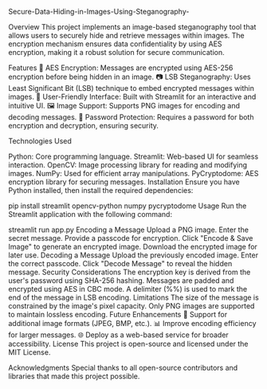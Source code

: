 Secure-Data-Hiding-in-Images-Using-Steganography-


Overview
This project implements an image-based steganography tool that allows users to securely hide and retrieve messages within images. The encryption mechanism ensures data confidentiality by using AES encryption, making it a robust solution for secure communication.



Features
🔐 AES Encryption: Messages are encrypted using AES-256 encryption before being hidden in an image.
📷 LSB Steganography: Uses Least Significant Bit (LSB) technique to embed encrypted messages within images.
📂 User-Friendly Interface: Built with Streamlit for an interactive and intuitive UI.
🖼️ Image Support: Supports PNG images for encoding and decoding messages.
🔑 Password Protection: Requires a password for both encryption and decryption, ensuring security.


Technologies Used


Python: Core programming language.
Streamlit: Web-based UI for seamless interaction.
OpenCV: Image processing library for reading and modifying images.
NumPy: Used for efficient array manipulations.
PyCryptodome: AES encryption library for securing messages.
Installation
Ensure you have Python installed, then install the required dependencies:

pip install streamlit opencv-python numpy pycryptodome
Usage
Run the Streamlit application with the following command:

streamlit run app.py
Encoding a Message
Upload a PNG image.
Enter the secret message.
Provide a passcode for encryption.
Click "Encode & Save Image" to generate an encrypted image.
Download the encrypted image for later use.
Decoding a Message
Upload the previously encoded image.
Enter the correct passcode.
Click "Decode Message" to reveal the hidden message.
Security Considerations
The encryption key is derived from the user's password using SHA-256 hashing.
Messages are padded and encrypted using AES in CBC mode.
A delimiter (%%) is used to mark the end of the message in LSB encoding.
Limitations
The size of the message is constrained by the image's pixel capacity.
Only PNG images are supported to maintain lossless encoding.
Future Enhancements
🔄 Support for additional image formats (JPEG, BMP, etc.).
📊 Improve encoding efficiency for larger messages.
🌐 Deploy as a web-based service for broader accessibility.
License
This project is open-source and licensed under the MIT License.

Acknowledgments
Special thanks to all open-source contributors and libraries that made this project possible.
